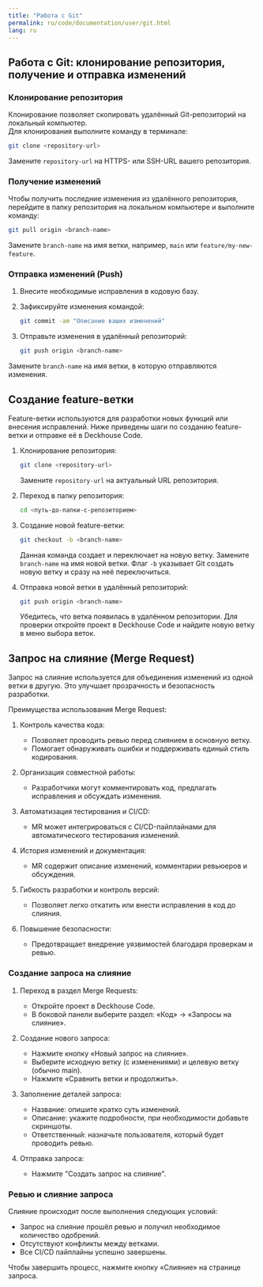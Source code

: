 ```yaml
---
title: "Работа с Git"
permalink: ru/code/documentation/user/git.html
lang: ru
---
```


## Работа с Git: клонирование репозитория, получение и отправка изменений

### Клонирование репозитория

Клонирование позволяет скопировать удалённый Git-репозиторий на локальный компьютер.  
Для клонирования выполните команду в терминале:

```bash
git clone <repository-url>
```

Замените `repository-url` на HTTPS- или SSH-URL вашего репозитория.

### Получение изменений

Чтобы получить последние изменения из удалённого репозитория, перейдите в папку репозитория на локальном компьютере и выполните команду:

```bash
git pull origin <branch-name>
```

Замените `branch-name` на имя ветки, например, `main` или `feature/my-new-feature`.

### Отправка изменений (Push)

1. Внесите необходимые исправления в кодовую базу.

1. Зафиксируйте изменения командой:

   ```bash
   git commit -am "Описание ваших изменений"
   ```

1. Отправьте изменения в удалённый репозиторий:

   ```bash
   git push origin <branch-name>
   ```

Замените `branch-name` на имя ветки, в которую отправляются изменения.

## Создание feature-ветки

Feature-ветки используются для разработки новых функций или внесения исправлений. Ниже приведены шаги по созданию feature-ветки и отправке её в Deckhouse Code.

1. Клонирование репозитория:

   ```bash
   git clone <repository-url>
   ```

   Замените `repository-url` на актуальный URL репозитория.

1. Переход в папку репозитория:

   ```bash
   cd <путь-до-папки-с-репозиторием>
   ```

1. Создание новой feature-ветки:

   ```bash
   git checkout -b <branch-name>
   ```

   Данная команда создает и переключает на новую ветку.
   Замените `branch-name` на имя новой ветки.
   Флаг `-b` указывает Git создать новую ветку и сразу на неё переключиться.

1. Отправка новой ветки в удалённый репозиторий:

   ```bash
   git push origin <branch-name>
   ```

   Убедитесь, что ветка появилась в удалённом репозитории.
   Для проверки откройте проект в Deckhouse Code и найдите новую ветку в меню выбора веток.

## Запрос на слияние (Merge Request)

Запрос на слияние используется для объединения изменений из одной ветки в другую. Это улучшает прозрачность и безопасность разработки.

Преимущества использования Merge Request:

1. Контроль качества кода:

   - Позволяет проводить ревью перед слиянием в основную ветку.
   - Помогает обнаруживать ошибки и поддерживать единый стиль кодирования.

1. Организация совместной работы:

   - Разработчики могут комментировать код, предлагать исправления и обсуждать изменения.

1. Автоматизация тестирования и CI/CD:

   - MR может интегрироваться с CI/CD-пайплайнами для автоматического тестирования изменений.

1. История изменений и документация:

   - MR содержит описание изменений, комментарии ревьюеров и обсуждения.

1. Гибкость разработки и контроль версий:

   - Позволяет легко откатить или внести исправления в код до слияния.

1. Повышение безопасности:

   - Предотвращает внедрение уязвимостей благодаря проверкам и ревью.

### Создание запроса на слияние

1. Переход в раздел Merge Requests:
   - Откройте проект в Deckhouse Code.
   - В боковой панели выберите раздел: «Код» -> «Запросы на слияние».

1. Создание нового запроса:
   - Нажмите кнопку «Новый запрос на слияние».
   - Выберите исходную ветку (с изменениями) и целевую ветку (обычно main).
   - Нажмите «Сравнить ветки и продолжить».

1. Заполнение деталей запроса:
   - Название: опишите кратко суть изменений.
   - Описание: укажите подробности, при необходимости добавьте скриншоты.
   - Ответственный: назначьте пользователя, который будет проводить ревью.

1. Отправка запроса:
   - Нажмите "Создать запрос на слияние".

### Ревью и слияние запроса

Слияние происходит после выполнения следующих условий:

- Запрос на слияние прошёл ревью и получил необходимое количество одобрений.
- Отсутствуют конфликты между ветками.
- Все CI/CD пайплайны успешно завершены.

Чтобы завершить процесс, нажмите кнопку «Слияние» на странице запроса.
